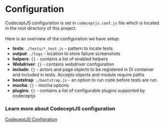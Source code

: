 # Configuration

CodeceptJS configuration is set in `codeceptjs.conf.js` file which is located in the root
directory of this project.
<br/><br/>
Here is an overview of the configuration we have setup:
* __tests__: `./tests/*_test.js` - pattern to locate tests
* __output__: `./logs` - location to store failure screenshots 
* __helpers__: `{}` - contains a list of enabled helpers
* __Webdriver__: `{}` - contains webdriver configuration
* __include__: `{}` - actors and page objects to be registered in DI container and 
included in tests. Accepts objects and module require paths
* __bootstrap__: `./bootstrap.js` - an option to run code before tests are run.
* __mocha__: `{}` - mocha options
* __plugins__: `{}` - contains a list of configurable plugins supported by codeceptjs

### Learn more about CodeceptJS configuration

[CodeceptJS Configration](https://codecept.io/basics/#configuration)
